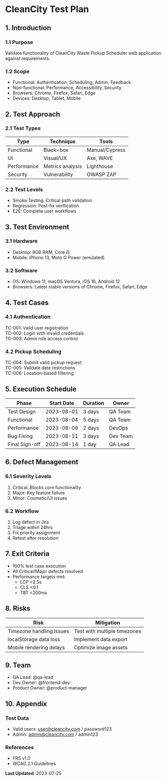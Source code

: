 # CleanCity Test Plan

## 1. Introduction
### 1.1 Purpose
Validate functionality of CleanCity Waste Pickup Scheduler web application against requirements.

### 1.2 Scope
- Functional: Authentication, Scheduling, Admin, Feedback
- Non-functional: Performance, Accessibility, Security
- Browsers: Chrome, Firefox, Safari, Edge
- Devices: Desktop, Tablet, Mobile

## 2. Test Approach
### 2.1 Test Types
| Type            | Technique       | Tools              |
|-----------------|-----------------|--------------------|
| Functional      | Black-box       | Manual/Cypress     |
| UI              | Visual/UX       | Axe, WAVE          |
| Performance     | Metrics analysis| Lighthouse         |
| Security        | Vulnerability   | OWASP ZAP          |

### 2.2 Test Levels
- Smoke Testing: Critical path validation
- Regression: Post-fix verification
- E2E: Complete user workflows

## 3. Test Environment
### 3.1 Hardware
- Desktop: 8GB RAM, Core i5
- Mobile: iPhone 13, Moto G Power (emulated)

### 3.2 Software
- OS: Windows 11, macOS Ventura, iOS 16, Android 12
- Browsers: Latest stable versions of Chrome, Firefox, Safari, Edge

## 4. Test Cases
### 4.1 Authentication
TC-001: Valid user registration  
TC-002: Login with invalid credentials  
TC-003: Admin role access control  

### 4.2 Pickup Scheduling
TC-004: Submit valid pickup request  
TC-005: Validate date restrictions  
TC-006: Location-based filtering  

## 5. Execution Schedule
| Phase          | Start Date | Duration | Owner       |
|----------------|------------|----------|-------------|
| Test Design    | 2023-08-01 | 3 days   | QA Team     |
| Functional     | 2023-08-04 | 5 days   | QA Team     |
| Performance    | 2023-08-09 | 2 days   | DevOps      |
| Bug Fixing     | 2023-08-11 | 3 days   | Dev Team    |
| Final Sign-off | 2023-08-14 | 1 day    | QA Lead     |

## 6. Defect Management
### 6.1 Severity Levels
1. Critical: Blocks core functionality
2. Major: Key feature failure
3. Minor: Cosmetic/UI issues

### 6.2 Workflow
1. Log defect in Jira
2. Triage within 24hrs
3. Fix priority assignment
4. Retest after resolution

## 7. Exit Criteria
- 100% test case execution
- All Critical/Major defects resolved
- Performance targets met:
  - LCP <2.5s
  - CLS <0.1
  - TBT <200ms

## 8. Risks
| Risk                          | Mitigation                     |
|-------------------------------|--------------------------------|
| Timezone handling issues      | Test with multiple timezones   |
| localStorage data loss        | Implement data export          |
| Mobile rendering delays       | Optimize image assets          |

## 9. Team
- QA Lead: @qa-lead
- Dev Owner: @frontend-dev
- Product Owner: @product-manager

## 10. Appendix
### Test Data
- Valid users: user@cleancity.com / password123
- Admin: admin@cleancity.com / admin123

### References
- FRS v1.0
- WCAG 2.1 Guidelines

**Last Updated**: 2023-07-25
